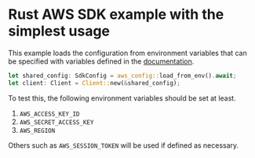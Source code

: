 # Rust AWS SDK example with the simplest usage

This example loads the configuration from environment variables that can be
specified with variables defined in the [documentation](https://docs.aws.amazon.com/sdk-for-rust/latest/dg/environment-variables.html).

```rust
let shared_config: SdkConfig = aws_config::load_from_env().await;
let client: Client = Client::new(&shared_config);
```

To test this, the following environment variables should be set at least.
1. `AWS_ACCESS_KEY_ID`
1. `AWS_SECRET_ACCESS_KEY`
1. `AWS_REGION`

Others such as `AWS_SESSION_TOKEN` will be used if defined as necessary.
